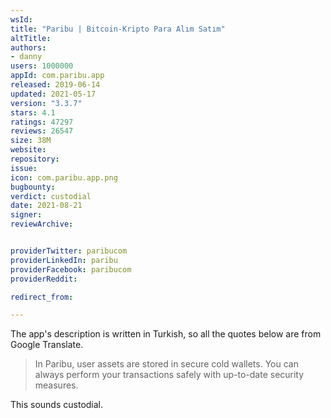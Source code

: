 ```yaml
---
wsId: 
title: "Paribu | Bitcoin-Kripto Para Alım Satım"
altTitle: 
authors:
- danny
users: 1000000
appId: com.paribu.app
released: 2019-06-14
updated: 2021-05-17
version: "3.3.7"
stars: 4.1
ratings: 47297
reviews: 26547
size: 38M
website: 
repository: 
issue: 
icon: com.paribu.app.png
bugbounty: 
verdict: custodial
date: 2021-08-21
signer: 
reviewArchive:


providerTwitter: paribucom
providerLinkedIn: paribu
providerFacebook: paribucom
providerReddit: 

redirect_from:

---
```



The app's description is written in Turkish, so all the quotes below are from Google Translate.

> In Paribu, user assets are stored in secure cold wallets. You can always perform your transactions safely with up-to-date security measures.

This sounds custodial.
